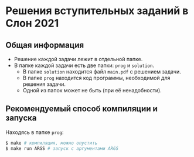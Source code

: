# Решения вступительных заданий в Слон 2021
## Общая информация
- Решение каждой задачи лежит в отдельной папке.
- В папке каждой задачи есть две папки: `prog` и `solution`.
    - В папке `solution` находится файл `main.pdf` с решением задачи.
    - В папке `prog` находится код программы, необходимой для решения задачи.
    - Одной из папок может не быть (при её ненадобности).

## Рекомендуемый способ компиляции и запуска
Находясь в папке `prog`:
```bash
$ make # компиляция, можно опустить
$ make run ARGS # запуск с аргументами ARGS
```
